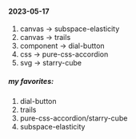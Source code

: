 #### 2023-05-17

1. canvas -> subspace-elasticity
2. canvas -> trails
3. component -> dial-button
4. css -> pure-css-accordion
5. svg -> starry-cube

##### my favorites:

1. dial-button
2. trails
3. pure-css-accordion/starry-cube
4. subspace-elasticity
